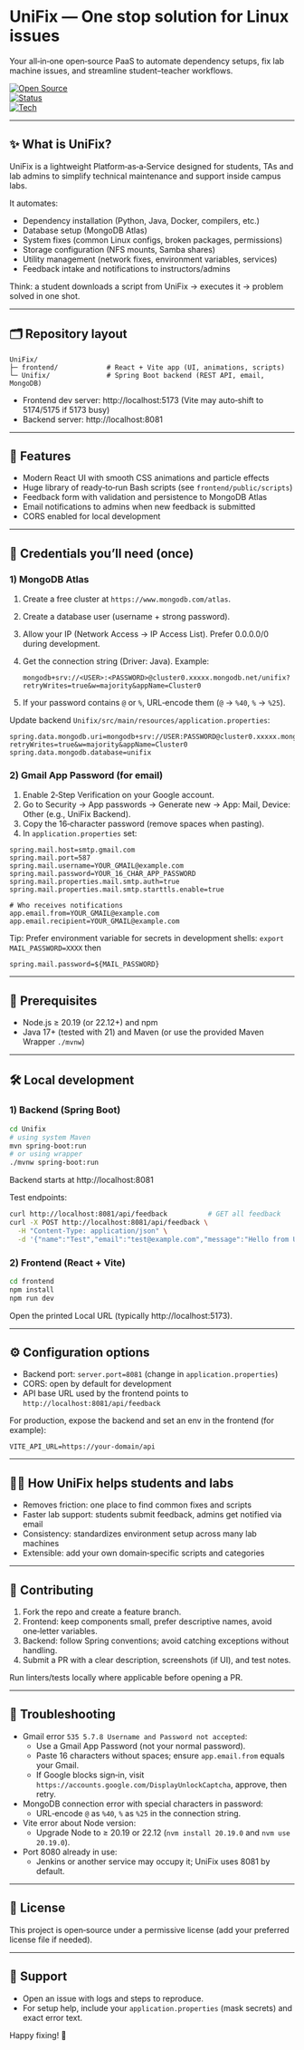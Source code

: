 # UniFix — One stop solution for Linux issues

Your all‑in‑one open‑source PaaS to automate dependency setups, fix lab machine issues, and streamline student–teacher workflows.

[![Open Source](https://img.shields.io/badge/powered%20by-open%20source-3fb950.svg)](#)  
[![Status](https://img.shields.io/badge/status-active-success.svg)](#)  
[![Tech](https://img.shields.io/badge/stack-React%20%7C%20Vite%20%7C%20Spring%20Boot%20%7C%20MongoDB-0ea5e9.svg)](#)

---

## ✨ What is UniFix?
UniFix is a lightweight Platform‑as‑a‑Service designed for students, TAs and lab admins to simplify technical maintenance and support inside campus labs.

It automates:
- Dependency installation (Python, Java, Docker, compilers, etc.)
- Database setup (MongoDB Atlas)
- System fixes (common Linux configs, broken packages, permissions)
- Storage configuration (NFS mounts, Samba shares)
- Utility management (network fixes, environment variables, services)
- Feedback intake and notifications to instructors/admins

Think: a student downloads a script from UniFix → executes it → problem solved in one shot.

---

## 🗂 Repository layout
```
UniFix/
├─ frontend/            # React + Vite app (UI, animations, scripts)
└─ Unifix/              # Spring Boot backend (REST API, email, MongoDB)
```

- Frontend dev server: http://localhost:5173 (Vite may auto‑shift to 5174/5175 if 5173 busy)
- Backend server: http://localhost:8081

---

## 🚀 Features
- Modern React UI with smooth CSS animations and particle effects
- Huge library of ready‑to‑run Bash scripts (see `frontend/public/scripts`)
- Feedback form with validation and persistence to MongoDB Atlas
- Email notifications to admins when new feedback is submitted
- CORS enabled for local development

---

## 🔐 Credentials you’ll need (once)

### 1) MongoDB Atlas
1. Create a free cluster at `https://www.mongodb.com/atlas`.
2. Create a database user (username + strong password).
3. Allow your IP (Network Access → IP Access List). Prefer 0.0.0.0/0 during development.
4. Get the connection string (Driver: Java). Example:
   
   `mongodb+srv://<USER>:<PASSWORD>@cluster0.xxxxx.mongodb.net/unifix?retryWrites=true&w=majority&appName=Cluster0`
5. If your password contains `@` or `%`, URL‑encode them (`@` → `%40`, `%` → `%25`).

Update backend `Unifix/src/main/resources/application.properties`:
```
spring.data.mongodb.uri=mongodb+srv://USER:PASSWORD@cluster0.xxxxx.mongodb.net/unifix?retryWrites=true&w=majority&appName=Cluster0
spring.data.mongodb.database=unifix
```

### 2) Gmail App Password (for email)
1. Enable 2‑Step Verification on your Google account.
2. Go to Security → App passwords → Generate new → App: Mail, Device: Other (e.g., UniFix Backend).
3. Copy the 16‑character password (remove spaces when pasting).
4. In `application.properties` set:
```
spring.mail.host=smtp.gmail.com
spring.mail.port=587
spring.mail.username=YOUR_GMAIL@example.com
spring.mail.password=YOUR_16_CHAR_APP_PASSWORD
spring.mail.properties.mail.smtp.auth=true
spring.mail.properties.mail.smtp.starttls.enable=true

# Who receives notifications
app.email.from=YOUR_GMAIL@example.com
app.email.recipient=YOUR_GMAIL@example.com
```

Tip: Prefer environment variable for secrets in development shells: `export MAIL_PASSWORD=XXXX` then
```
spring.mail.password=${MAIL_PASSWORD}
```

---

## 🧰 Prerequisites
- Node.js ≥ 20.19 (or 22.12+) and npm
- Java 17+ (tested with 21) and Maven (or use the provided Maven Wrapper `./mvnw`)

---

## 🛠 Local development

### 1) Backend (Spring Boot)
```bash
cd Unifix
# using system Maven
mvn spring-boot:run
# or using wrapper
./mvnw spring-boot:run
```
Backend starts at http://localhost:8081

Test endpoints:
```bash
curl http://localhost:8081/api/feedback          # GET all feedback
curl -X POST http://localhost:8081/api/feedback \
  -H "Content-Type: application/json" \
  -d '{"name":"Test","email":"test@example.com","message":"Hello from UniFix"}'
```

### 2) Frontend (React + Vite)
```bash
cd frontend
npm install
npm run dev
```
Open the printed Local URL (typically http://localhost:5173).

---

## ⚙️ Configuration options
- Backend port: `server.port=8081` (change in `application.properties`)
- CORS: open by default for development
- API base URL used by the frontend points to `http://localhost:8081/api/feedback`

For production, expose the backend and set an env in the frontend (for example):
```
VITE_API_URL=https://your-domain/api
```

---

## 🧑‍🎓 How UniFix helps students and labs
- Removes friction: one place to find common fixes and scripts
- Faster lab support: students submit feedback, admins get notified via email
- Consistency: standardizes environment setup across many lab machines
- Extensible: add your own domain‑specific scripts and categories

---

## 🤝 Contributing
1. Fork the repo and create a feature branch.
2. Frontend: keep components small, prefer descriptive names, avoid one‑letter variables.
3. Backend: follow Spring conventions; avoid catching exceptions without handling.
4. Submit a PR with a clear description, screenshots (if UI), and test notes.

Run linters/tests locally where applicable before opening a PR.

---

## 🧩 Troubleshooting
- Gmail error `535 5.7.8 Username and Password not accepted`:
  - Use a Gmail App Password (not your normal password).
  - Paste 16 characters without spaces; ensure `app.email.from` equals your Gmail.
  - If Google blocks sign‑in, visit `https://accounts.google.com/DisplayUnlockCaptcha`, approve, then retry.
- MongoDB connection error with special characters in password:
  - URL‑encode `@` as `%40`, `%` as `%25` in the connection string.
- Vite error about Node version:
  - Upgrade Node to ≥ 20.19 or 22.12 (`nvm install 20.19.0` and `nvm use 20.19.0`).
- Port 8080 already in use:
  - Jenkins or another service may occupy it; UniFix uses 8081 by default.

---

## 📄 License
This project is open‑source under a permissive license (add your preferred license file if needed).

---

## 💬 Support
- Open an issue with logs and steps to reproduce.
- For setup help, include your `application.properties` (mask secrets) and exact error text.

Happy fixing! 🚀


